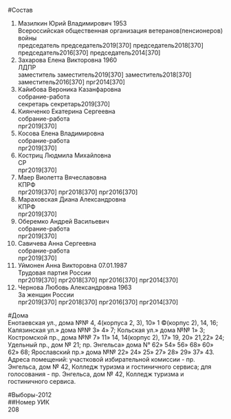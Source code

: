 #Состав  
1. Мазилкин Юрий Владимирович 1953  
    Всероссийская общественная организация ветеранов(пенсионеров) войны  
    председатель председатель2019[370] председатель2018[370] председатель2016[370] председатель2014[370]  
2. Захарова Елена Викторовна 1960  
    ЛДПР  
    заместитель заместитель2019[370] заместитель2018[370] заместитель2016[370] прг2014[370]  
3. Кайибова Вероника Казанфаровна  
    собрание-работа  
    секретарь секретарь2019[370]  
4. Киянченко Екатерина Сергеевна  
    собрание-работа  
    прг2019[370]  
5. Косова Елена Владимировна  
    собрание-работа  
    прг2019[370]  
6. Костриц Людмила Михайловна  
    СР  
    прг2019[370]  
7. Маер Виолетта Вячеславовна  
    КПРФ  
    прг2019[370] прг2018[370] прг2016[370]  
8. Мараховская Диана Александровна  
    КПРФ  
    прг2019[370]  
9. Оберемко Андрей Васильевич  
    собрание-работа  
    прг2019[370]  
10. Савичева Анна Сергеевна  
    собрание-работа  
    прг2019[370]  
11. Уймонен Анна Викторовна 07.01.1987  
    Трудовая партия России  
    прг2019[370] прг2018[370] прг2016[370] прг2014[370]  
12. Чернова Любовь Александровна 1963  
    За женщин России  
    прг2019[370] прг2018[370] прг2016[370] прг2014[370]  
  
#Дома  
Енотаевская ул., дома №№ 4, 4(корпуса 2, 3), 10» 1 ©(корпус 2), 14, 16; Калязинская ул.» дома №№ 3» 4» 7; Кольская ул.» дома №№ 1» 3; Костромской пр., дома №№ 7» 11» 14, 14(корпус 2), 17» 19, 20» 21,22» 24; Удельный пр., дом № 21; пр. Энгельса» дома N° 62» 54» 56» 68» 60» 62» 68; Ярославский пр.» дома №№ 22» 24» 25» 27» 28» 29» 37» 43. Адреса помещений: участковой избирательной комиссии - пр. Энгельса, дом № 42, Колледж туризма и гостиничного сервиса; для голосования - пр. Энгельса, дом № 42, Колледж туризма и гостиничного сервиса.  
  
#Выборы-2012  
##Номер УИК  
208  
